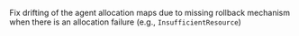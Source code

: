 Fix drifting of the agent allocation maps due to missing rollback mechanism when there is an allocation failure (e.g., `InsufficientResource`)
